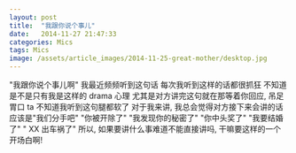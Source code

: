 ```yaml
---
layout: post
title:  "我跟你说个事儿"
date:   2014-11-27 21:47:33
categories: Mics
tags: Mics
image: /assets/article_images/2014-11-25-great-mother/desktop.jpg
---
```


"我跟你说个事儿啊"
我最近频频听到这句话
每次我听到这样的话都很抓狂
不知道是不是只有我是这样的 drama 心理
尤其是对方讲完这句就在那等着你回应, 吊足胃口
ta 不知道我听到这句腿都软了
对于我来讲, 我总会觉得对方接下来会讲的话应该是"我们分手吧" "你被开除了" "我发现你的秘密了" "你中头奖了" "我要结婚了" " XX 出车祸了"
所以, 如果要讲什么事难道不能直接讲吗, 干嘛要这样的一个开场白啊!
